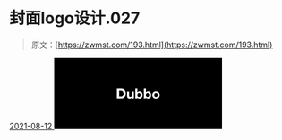 <!--yml
category: 未分类
date: 0001-01-01 00:00:00
-->

# 封面logo设计.027

> 原文：[https://zwmst.com/193.html](https://zwmst.com/193.html)

   [ <time datetime="2021-08-12T09:32:57+08:00"> 2021-08-12 </time> ](https://zwmst.com/%e5%b0%81%e9%9d%a2logo%e8%ae%be%e8%ae%a1-027-2)  [![](img/790869d98d1d971162a32b10e85bf76d.png)](https://zwmst.com/wp-content/uploads/2021/08/1628731977-ce4c6e540af906d.jpeg)